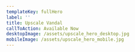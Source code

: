 ```yaml
---
templateKey: fullHero
label: ''
title: Upscale Vandal
callToAction: Available Now
desktopImage: /assets/upscale_hero_desktop.jpg
mobileImage: /assets/upscale_hero_mobile.jpg
---
```

